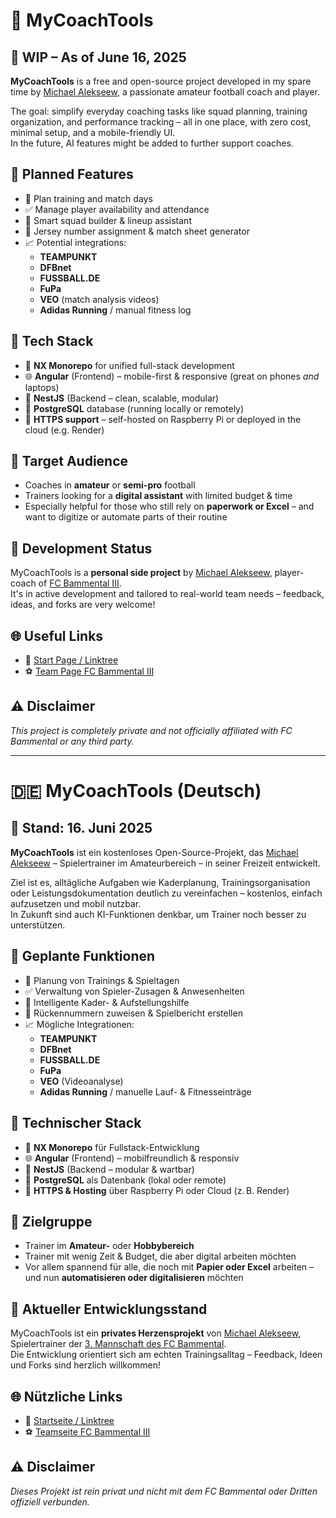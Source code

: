 # 🧠 MyCoachTools

## 🚧 WIP – As of June 16, 2025

**MyCoachTools** is a free and open-source project developed in my spare time by [Michael Alekseew](https://alekseew.start.page), a passionate amateur football coach and player.

The goal: simplify everyday coaching tasks like squad planning, training organization, and performance tracking – all in one place, with zero cost, minimal setup, and a mobile-friendly UI.  
In the future, AI features might be added to further support coaches.

## 🧩 Planned Features

- 📅 Plan training and match days  
- ✅ Manage player availability and attendance  
- 🧠 Smart squad builder & lineup assistant  
- 🔢 Jersey number assignment & match sheet generator  
- 📈 Potential integrations:
  - **TEAMPUNKT**
  - **DFBnet**
  - **FUSSBALL.DE**
  - **FuPa**
  - **VEO** (match analysis videos)
  - **Adidas Running** / manual fitness log

## 🚀 Tech Stack

- 🧪 **NX Monorepo** for unified full-stack development  
- 🌐 **Angular** (Frontend) – mobile-first & responsive (great on phones *and* laptops)  
- 🧠 **NestJS** (Backend – clean, scalable, modular)  
- 🐘 **PostgreSQL** database (running locally or remotely)  
- 🔐 **HTTPS support** – self-hosted on Raspberry Pi or deployed in the cloud (e.g. Render)

## 👥 Target Audience

- Coaches in **amateur** or **semi-pro** football  
- Trainers looking for a **digital assistant** with limited budget & time  
- Especially helpful for those who still rely on **paperwork or Excel** – and want to digitize or automate parts of their routine

## 🔄 Development Status

MyCoachTools is a **personal side project** by [Michael Alekseew](https://alekseew.start.page), player-coach of [FC Bammental III](https://www.fc-bammental.de/teams/herren/3-mannschaft/).  
It's in active development and tailored to real-world team needs – feedback, ideas, and forks are very welcome!

## 🌐 Useful Links

- 🔗 [Start Page / Linktree](https://alekseew.start.page)
- ⚽ [Team Page FC Bammental III](https://www.fc-bammental.de/teams/herren/3-mannschaft/)

## ⚠️ Disclaimer

*This project is completely private and not officially affiliated with FC Bammental or any third party.*

---

# 🇩🇪 MyCoachTools (Deutsch)

## 🚧 Stand: 16. Juni 2025

**MyCoachTools** ist ein kostenloses Open-Source-Projekt, das [Michael Alekseew](https://alekseew.start.page) – Spielertrainer im Amateurbereich – in seiner Freizeit entwickelt.

Ziel ist es, alltägliche Aufgaben wie Kaderplanung, Trainingsorganisation oder Leistungsdokumentation deutlich zu vereinfachen – kostenlos, einfach aufzusetzen und mobil nutzbar.  
In Zukunft sind auch KI-Funktionen denkbar, um Trainer noch besser zu unterstützen.

## 🧩 Geplante Funktionen

- 📅 Planung von Trainings & Spieltagen  
- ✅ Verwaltung von Spieler-Zusagen & Anwesenheiten  
- 🧠 Intelligente Kader- & Aufstellungshilfe  
- 🔢 Rückennummern zuweisen & Spielbericht erstellen  
- 📈 Mögliche Integrationen:
  - **TEAMPUNKT**
  - **DFBnet**
  - **FUSSBALL.DE**
  - **FuPa**
  - **VEO** (Videoanalyse)
  - **Adidas Running** / manuelle Lauf- & Fitnesseinträge

## 🚀 Technischer Stack

- 🧪 **NX Monorepo** für Fullstack-Entwicklung  
- 🌐 **Angular** (Frontend) – mobilfreundlich & responsiv  
- 🧠 **NestJS** (Backend – modular & wartbar)  
- 🐘 **PostgreSQL** als Datenbank (lokal oder remote)  
- 🔐 **HTTPS & Hosting** über Raspberry Pi oder Cloud (z. B. Render)

## 👥 Zielgruppe

- Trainer im **Amateur-** oder **Hobbybereich**  
- Trainer mit wenig Zeit & Budget, die aber digital arbeiten möchten  
- Vor allem spannend für alle, die noch mit **Papier oder Excel** arbeiten – und nun **automatisieren oder digitalisieren** möchten

## 🔄 Aktueller Entwicklungsstand

MyCoachTools ist ein **privates Herzensprojekt** von [Michael Alekseew](https://alekseew.start.page), Spielertrainer der [3. Mannschaft des FC Bammental](https://www.fc-bammental.de/teams/herren/3-mannschaft/).  
Die Entwicklung orientiert sich am echten Trainingsalltag – Feedback, Ideen und Forks sind herzlich willkommen!

## 🌐 Nützliche Links

- 🔗 [Startseite / Linktree](https://alekseew.start.page)
- ⚽ [Teamseite FC Bammental III](https://www.fc-bammental.de/teams/herren/3-mannschaft/)

## ⚠️ Disclaimer

*Dieses Projekt ist rein privat und nicht mit dem FC Bammental oder Dritten offiziell verbunden.*
